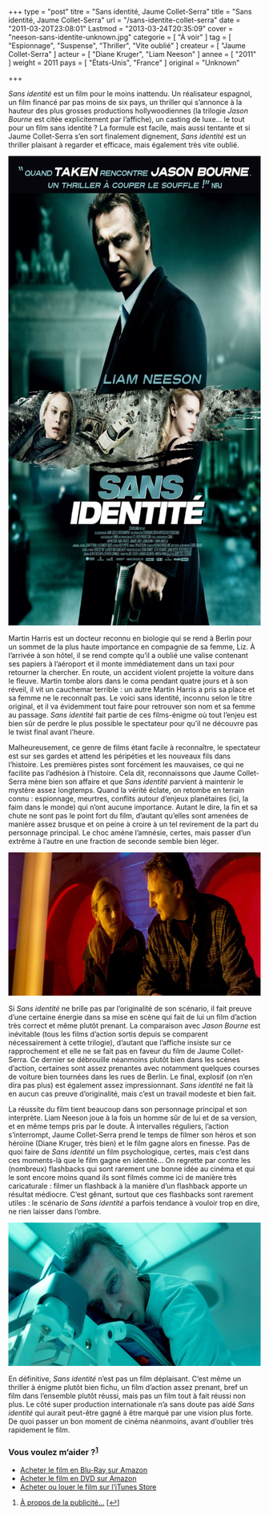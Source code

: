 +++
type = "post"
titre = "Sans identité, Jaume Collet-Serra"
title = "Sans identité, Jaume Collet-Serra"
url = "/sans-identite-collet-serra"
date = "2011-03-20T23:08:01"
Lastmod = "2013-03-24T20:35:09"
cover = "neeson-sans-identite-unknown.jpg"
categorie = [ "À voir" ]
tag = [ "Espionnage", "Suspense", "Thriller", "Vite oublié" ]
createur = [ "Jaume Collet-Serra" ]
acteur = [ "Diane Kruger", "Liam Neeson" ]
annee = [ "2011" ]
weight = 2011
pays = [ "États-Unis", "France" ]
original = "Unknown"

+++

<p><em>Sans identité</em> est un film pour le moins inattendu. Un réalisateur espagnol, un film financé par pas moins de six pays, un thriller qui s&rsquo;annonce à la hauteur des plus grosses productions hollywoodiennes (la trilogie <em>Jason Bourne</em> est citée explicitement par l&rsquo;affiche), un casting de luxe… le tout pour un film sans identité ? La formule est facile, mais aussi tentante et si Jaume Collet-Serra s&rsquo;en sort finalement dignement, <em>Sans identité</em> est un thriller plaisant à regarder et efficace, mais également très vite oublié.</p>
<div style="text-align: center;"><a href="http://www.allocine.fr/film/fichefilm_gen_cfilm=170958.html"><img class="aligncenter" src="sans-identite-collet-serra.jpg" border="0" alt="Sans identite collet serra" width="690" height="937" /></a></div>
<p>Martin Harris est un docteur reconnu en biologie qui se rend à Berlin pour un sommet de la plus haute importance en compagnie de sa femme, Liz. À l&rsquo;arrivée à son hôtel, il se rend compte qu&rsquo;il a oublié une valise contenant ses papiers à l&rsquo;aéroport et il monte immédiatement dans un taxi pour retourner la chercher. En route, un accident violent projette la voiture dans le fleuve. Martin tombe alors dans le coma pendant quatre jours et à son réveil, il vit un cauchemar terrible : un autre Martin Harris a pris sa place et sa femme ne le reconnaît pas. Le voici sans identité, inconnu selon le titre original, et il va évidemment tout faire pour retrouver son nom et sa femme au passage. <em>Sans identité</em> fait partie de ces films-énigme où tout l&rsquo;enjeu est bien sûr de perdre le plus possible le spectateur pour qu&rsquo;il ne découvre pas le twist final avant l&rsquo;heure.</p>
<p>Malheureusement, ce genre de films étant facile à reconnaître, le spectateur est sur ses gardes et attend les péripéties et les nouveaux fils dans l&rsquo;histoire. Les premières pistes sont forcément les mauvaises, ce qui ne facilite pas l&rsquo;adhésion à l&rsquo;histoire. Cela dit, reconnaissons que Jaume Collet-Serra mène bien son affaire et que <em>Sans identité</em> parvient à maintenir le mystère assez longtemps. Quand la vérité éclate, on retombe en terrain connu : espionnage, meurtres, conflits autour d&rsquo;enjeux planétaires (ici, la faim dans le monde) qui n&rsquo;ont aucune importance. Autant le dire, la fin et sa chute ne sont pas le point fort du film, d&rsquo;autant qu&rsquo;elles sont amenées de manière assez brusque et on peine à croire à un tel revirement de la part du personnage principal. Le choc amène l&rsquo;amnésie, certes, mais passer d&rsquo;un extrême à l&rsquo;autre en une fraction de seconde semble bien léger.</p>
<div style="text-align: center;"><img class="aligncenter" src="unknown-kruger-neeson.jpg" border="0" alt="Unknown kruger neeson" width="690" height="286" /></div>
<p>Si <em>Sans identité</em> ne brille pas par l&rsquo;originalité de son scénario, il fait preuve d&rsquo;une certaine énergie dans sa mise en scène qui fait de lui un film d&rsquo;action très correct et même plutôt prenant. La comparaison avec <em>Jason Bourne</em> est inévitable (tous les films d&rsquo;action sortis depuis se comparent nécessairement à cette trilogie), d&rsquo;autant que l&rsquo;affiche insiste sur ce rapprochement et elle ne se fait pas en faveur du film de Jaume Collet-Serra. Ce dernier se débrouille néanmoins plutôt bien dans les scènes d&rsquo;action, certaines sont assez prenantes avec notamment quelques courses de voiture bien tournées dans les rues de Berlin. Le final, explosif (on n&rsquo;en dira pas plus) est également assez impressionnant. <em>Sans identité</em> ne fait là en aucun cas preuve d&rsquo;originalité, mais c&rsquo;est un travail modeste et bien fait.</p>
<p>La réussite du film tient beaucoup dans son personnage principal et son interprète. Liam Neeson joue à la fois un homme sûr de lui et de sa version, et en même temps pris par le doute. À intervalles réguliers, l&rsquo;action s&rsquo;interrompt, Jaume Collet-Serra prend le temps de filmer son héros et son héroïne (Diane Kruger, très bien) et le film gagne alors en finesse. Pas de quoi faire de <em>Sans identité</em> un film psychologique, certes, mais c&rsquo;est dans ces moments-là que le film gagne en identité… On regrette par contre les (nombreux) flashbacks qui sont rarement une bonne idée au cinéma et qui le sont encore moins quand ils sont filmés comme ici de manière très caricaturale : filmer un flashback à la manière d&rsquo;un flashback apporte un résultat médiocre. C&rsquo;est gênant, surtout que ces flashbacks sont rarement utiles : le scénario de <em>Sans identité</em> a parfois tendance à vouloir trop en dire, ne rien laisser dans l&rsquo;ombre.</p>
<div style="text-align: center;"><img class="aligncenter" src="unknown-sans-identite-collet-serra.jpg" border="0" alt="Unknown sans identite collet serra" width="690" height="286" /></div>
<p>En définitive, <em>Sans identité</em> n&rsquo;est pas un film déplaisant. C&rsquo;est même un thriller à énigme plutôt bien fichu, un film d&rsquo;action assez prenant, bref un film dans l&rsquo;ensemble plutôt réussi, mais pas un film tout à fait réussi non plus. Le côté super production internationale n&rsquo;a sans doute pas aidé <em>Sans identité</em> qui aurait peut-être gagné à être marqué par une vision plus forte. De quoi passer un bon moment de cinéma néanmoins, avant d&rsquo;oublier très rapidement le film.</p>
<div class="amazon">
<h3>Vous voulez m&rsquo;aider ?<sup><a href="#footnote_0_4654" id="identifier_0_4654" class="footnote-link footnote-identifier-link" title="&Agrave; propos de la publicit&eacute;&hellip;">1</a></sup></h3>
<ul>
<li><a href="http://www.amazon.fr/gp/product/B005IQXWG0/ref=as_li_ss_tl?ie=UTF8&#038;tag=leblogdenic07-21&#038;linkCode=as2&#038;camp=1642&#038;creative=19458&#038;creativeASIN=B005IQXWG0">Acheter le film en Blu-Ray sur Amazon</a></li>
<li><a href="http://www.amazon.fr/gp/product/B004Q3QLXW/ref=as_li_ss_tl?ie=UTF8&#038;tag=leblogdenic07-21&#038;linkCode=as2&#038;camp=1642&#038;creative=19458&#038;creativeASIN=B004Q3QLXW">Acheter le film en DVD sur Amazon</a></li>
<li><a href="https://itunes.apple.com/fr/movie/sans-identite/id440438047">Acheter ou louer le film sur l&rsquo;iTunes Store</a></li>
</ul>
</div>
<ol class="footnotes"><li id="footnote_0_4654" class="footnote"><a href="http://voiretmanger.fr/soutien/">À propos de la publicité…</a> [<a href="#identifier_0_4654" class="footnote-link footnote-back-link">&#8617;</a>]</li></ol>
